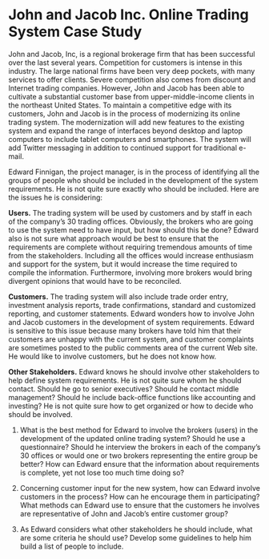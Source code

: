 # John and Jacob Inc. Online Trading System Case Study 

John and Jacob, Inc, is a regional brokerage firm that has been successful over the last several years. Competition for customers is intense in this industry. The large national firms have been very deep pockets, with many services to offer clients. Severe competition also comes from discount and Internet trading companies. However, John and Jacob has been able to cultivate a substantial customer base from upper-middle-income clients in the northeast United States. To maintain a competitive edge with its customers, John and Jacob is in the process of modernizing its online trading system. The modernization will add new features to the existing system and expand the range of interfaces beyond desktop and laptop computers to include tablet computers and smartphones. The system will add Twitter messaging in addition to continued support for traditional e-mail.

Edward Finnigan, the project manager, is in the process of identifying all the groups of people who should be included in the development of the system requirements. He is not quite sure exactly who should be included. Here are the issues he is considering:

**Users.** The trading system will be used by customers and by staff in each of the company’s 30 trading offices. Obviously, the brokers who are going to use the system need to have input, but how should this be done? Edward also is not sure what approach would be best to ensure that the requirements are complete without requiring tremendous amounts of time from the stakeholders. Including all the offices would increase enthusiasm and support for the system, but it would increase the time required to compile the information. Furthermore, involving more brokers would bring divergent opinions that would have to be reconciled.


**Customers.** The trading system will also include trade order entry, investment analysis reports, trade confirmations, standard and customized reporting, and customer statements. Edward wonders how to involve John and Jacob customers in the development of system requirements. Edward is sensitive to this issue because many brokers have told him that their customers are unhappy with the current system, and customer complaints are sometimes posted to the public comments area of the current Web site. He would like to involve customers, but he does not know how.


**Other Stakeholders.** Edward knows he should involve other stakeholders to help define system requirements. He is not quite sure whom he should contact. Should he go to senior executives? Should he contact middle management? Should he include back-office functions like accounting and investing? He is not quite sure how to get organized or how to decide who should be involved.


1. What is the best method for Edward to involve the brokers (users) in the development of the
updated online trading system? Should he use a questionnaire? Should he interview the brokers
in each of the company’s 30 offices or would one or two brokers representing the entire group be
better? How can Edward ensure that the information about requirements is complete, yet not lose
too much time doing so?


2. Concerning customer input for the new system, how can Edward involve customers in the
process? How can he encourage them in participating? What methods can Edward use to ensure
that the customers he involves are representative of John and Jacob’s entire customer group?


3. As Edward considers what other stakeholders he should include, what are some criteria he should
use? Develop some guidelines to help him build a list of people to include.
